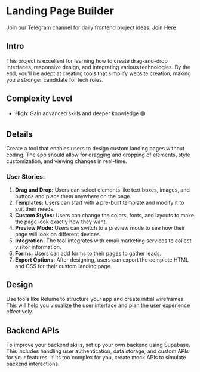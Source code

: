 # Landing Page Builder

Join our Telegram channel for daily frontend project ideas: [Join Here](https://t.me/frontendprojects)

## Intro

This project is excellent for learning how to create drag-and-drop interfaces, responsive design, and integrating various technologies. By the end, you'll be adept at creating tools that simplify website creation, making you a stronger candidate for tech roles.

## Complexity Level

- **High**: Gain advanced skills and deeper knowledge 🟢

## Details

Create a tool that enables users to design custom landing pages without coding. The app should allow for dragging and dropping of elements, style customization, and viewing changes in real-time.

### User Stories:

1.  **Drag and Drop:** Users can select elements like text boxes, images, and buttons and place them anywhere on the page.
2.  **Templates:** Users can start with a pre-built template and modify it to suit their needs.
3.  **Custom Styles:** Users can change the colors, fonts, and layouts to make the page look exactly how they want.
4.  **Preview Mode:** Users can switch to a preview mode to see how their page will look on different devices.
5.  **Integration:** The tool integrates with email marketing services to collect visitor information.
6.  **Forms:** Users can add forms to their pages to gather leads.
7.  **Export Options:** After designing, users can export the complete HTML and CSS for their custom landing page.

## Design

Use tools like Relume to structure your app and create initial wireframes. This will help you visualize the user interface and plan the user experience effectively.

## Backend APIs

To improve your backend skills, set up your own backend using Supabase. This includes handling user authentication, data storage, and custom APIs for your features. If its too complex for you, create mock APIs to simulate backend interactions.
